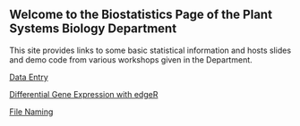 ## Welcome to the Biostatistics Page of the Plant Systems Biology Department

This site provides links to some basic statistical information and hosts slides and demo code from various workshops given in the Department.

[Data Entry](data_entry.md)

[Differential Gene Expression with edgeR](https://github.com/vstorme/edgeR)

[File Naming](FileNaming.md)

